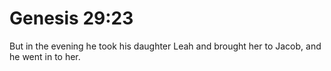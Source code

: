 # Genesis 29:23

But in the evening he took his daughter Leah and brought her to Jacob, and he went in to her.

